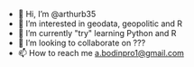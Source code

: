 - 👋 Hi, I’m @arthurb35
- 👀 I’m interested in geodata, geopolitic and R
- 🌱 I’m currently "try" learning Python and R 
- 💞️ I’m looking to collaborate on ???
- 📫 How to reach me a.bodinpro1@gmail.com

<!---
arthurb35/arthurb35 is a ✨ special ✨ repository because its `README.md` (this file) appears on your GitHub profile.
You can click the Preview link to take a look at your changes.
--->
